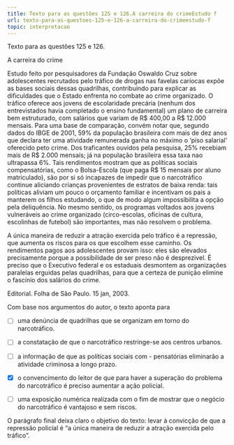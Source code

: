 ```yaml
---
title: Texto para as questões 125 e 126.A carreira do crimeEstudo f
url: texto-para-as-questoes-125-e-126-a-carreira-do-crimeestudo-f
topic: interpretacao
---
```



Texto para as questões 125 e 126.

A carreira do crime

Estudo feito por pesquisadores da Fundação Oswaldo Cruz sobre adolescentes recrutados pelo tráfico de drogas nas favelas cariocas expõe as bases sociais dessas quadrilhas, contribuindo para explicar as dificuldades que o Estado enfrenta no combate ao crime organizado. O tráfico oferece aos jovens de escolaridade precária (nenhum dos entrevistados havia completado o ensino fundamental) um plano de carreira bem estruturado, com salários que variam de R$ 400,00 a R$ 12.000 mensais. Para uma base de comparação, convém notar que, segundo dados do IBGE de 2001, 59% da população brasileira com mais de dez anos que declara ter uma atividade remunerada ganha no máximo o ‘piso salarial’ oferecido peto crime. Dos traficantes ouvidos pela pesquisa, 25% recebiam mais de R$ 2.000 mensais; já na população brasileira essa taxa nao ultrapassa 6%. Tais rendimentos mostram que as políticas sociais compensatórias, como o Bolsa-Escola (que paga R$ 15 mensais por aluno matriculado), são por si só incapazes de impedir que o narcotráfico continue aliciando crianças provenientes de estratos de baixa renda: tais políticas aliviam um pouco o orçamento familiar e incentivam os pais a manterem os filhos estudando, o que de modo algum impossibilita a opção pela deliquência. No mesmo sentido, os programas voltados aos jovens vulneráveis ao crime organizado (circo-escolas, oficinas de cultura, escolinhas de futebol) são importantes, mas não resolvem o problema.

A única maneira de reduzir a atração exercida pelo tráfico é a repressão, que aumenta os riscos para os que escolhem esse caminho. Os rendimentos pagos aos adolescentes provam isso: eles são elevados precisamente porque a possibilidade de ser preso não é desprezivel. É preciso que o Executivo federal e os estaduais desmontem as organizações paralelas erguidas pelas quadrilhas, para que a certeza de punição elimine o fascínio dos salários do crime.

Editorial. Folha de São Paulo. 15 jan, 2003.

Com base nos argumentos do autor, o texto aponta para



- [ ] uma denúncia de quadrilhas que se organizam em torno do narcotráfico.
- [ ] a constatação de que o narcotráfico restringe-se aos centros urbanos.
- [ ] a informação de que as políticas sociais com - pensatórias eliminarão a atividade criminosa a longo prazo.
- [x] o convencimento do leitor de que para haver a superação do problema do narcotráfico é preciso aumentar a ação policial.
- [ ] uma exposição numérica realizada com o fim de mostrar que o negócio do narcotráfico é vantajoso e sem riscos.


O parágrafo final deixa claro o objetivo do texto: levar à convicção de que a repressão policial é “a única maneira de reduzir a atração exercida pelo tráfico”.
